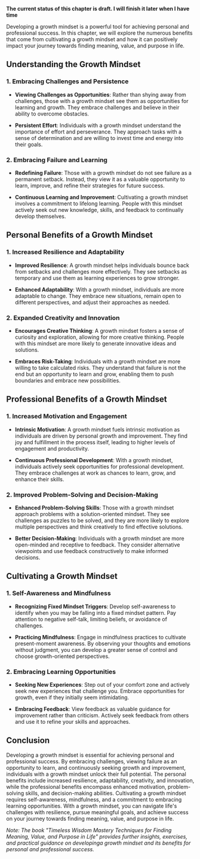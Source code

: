 **The current status of this chapter is draft. I will finish it later when I have time**

Developing a growth mindset is a powerful tool for achieving personal and professional success. In this chapter, we will explore the numerous benefits that come from cultivating a growth mindset and how it can positively impact your journey towards finding meaning, value, and purpose in life.

Understanding the Growth Mindset
--------------------------------

### 1. Embracing Challenges and Persistence

* **Viewing Challenges as Opportunities**: Rather than shying away from challenges, those with a growth mindset see them as opportunities for learning and growth. They embrace challenges and believe in their ability to overcome obstacles.

* **Persistent Effort**: Individuals with a growth mindset understand the importance of effort and perseverance. They approach tasks with a sense of determination and are willing to invest time and energy into their goals.

### 2. Embracing Failure and Learning

* **Redefining Failure**: Those with a growth mindset do not see failure as a permanent setback. Instead, they view it as a valuable opportunity to learn, improve, and refine their strategies for future success.

* **Continuous Learning and Improvement**: Cultivating a growth mindset involves a commitment to lifelong learning. People with this mindset actively seek out new knowledge, skills, and feedback to continually develop themselves.

Personal Benefits of a Growth Mindset
-------------------------------------

### 1. Increased Resilience and Adaptability

* **Improved Resilience**: A growth mindset helps individuals bounce back from setbacks and challenges more effectively. They see setbacks as temporary and use them as learning experiences to grow stronger.

* **Enhanced Adaptability**: With a growth mindset, individuals are more adaptable to change. They embrace new situations, remain open to different perspectives, and adjust their approaches as needed.

### 2. Expanded Creativity and Innovation

* **Encourages Creative Thinking**: A growth mindset fosters a sense of curiosity and exploration, allowing for more creative thinking. People with this mindset are more likely to generate innovative ideas and solutions.

* **Embraces Risk-Taking**: Individuals with a growth mindset are more willing to take calculated risks. They understand that failure is not the end but an opportunity to learn and grow, enabling them to push boundaries and embrace new possibilities.

Professional Benefits of a Growth Mindset
-----------------------------------------

### 1. Increased Motivation and Engagement

* **Intrinsic Motivation**: A growth mindset fuels intrinsic motivation as individuals are driven by personal growth and improvement. They find joy and fulfillment in the process itself, leading to higher levels of engagement and productivity.

* **Continuous Professional Development**: With a growth mindset, individuals actively seek opportunities for professional development. They embrace challenges at work as chances to learn, grow, and enhance their skills.

### 2. Improved Problem-Solving and Decision-Making

* **Enhanced Problem-Solving Skills**: Those with a growth mindset approach problems with a solution-oriented mindset. They see challenges as puzzles to be solved, and they are more likely to explore multiple perspectives and think creatively to find effective solutions.

* **Better Decision-Making**: Individuals with a growth mindset are more open-minded and receptive to feedback. They consider alternative viewpoints and use feedback constructively to make informed decisions.

Cultivating a Growth Mindset
----------------------------

### 1. Self-Awareness and Mindfulness

* **Recognizing Fixed Mindset Triggers**: Develop self-awareness to identify when you may be falling into a fixed mindset pattern. Pay attention to negative self-talk, limiting beliefs, or avoidance of challenges.

* **Practicing Mindfulness**: Engage in mindfulness practices to cultivate present-moment awareness. By observing your thoughts and emotions without judgment, you can develop a greater sense of control and choose growth-oriented perspectives.

### 2. Embracing Learning Opportunities

* **Seeking New Experiences**: Step out of your comfort zone and actively seek new experiences that challenge you. Embrace opportunities for growth, even if they initially seem intimidating.

* **Embracing Feedback**: View feedback as valuable guidance for improvement rather than criticism. Actively seek feedback from others and use it to refine your skills and approaches.

Conclusion
----------

Developing a growth mindset is essential for achieving personal and professional success. By embracing challenges, viewing failure as an opportunity to learn, and continuously seeking growth and improvement, individuals with a growth mindset unlock their full potential. The personal benefits include increased resilience, adaptability, creativity, and innovation, while the professional benefits encompass enhanced motivation, problem-solving skills, and decision-making abilities. Cultivating a growth mindset requires self-awareness, mindfulness, and a commitment to embracing learning opportunities. With a growth mindset, you can navigate life's challenges with resilience, pursue meaningful goals, and achieve success on your journey towards finding meaning, value, and purpose in life.

*Note: The book "Timeless Wisdom Mastery Techniques for Finding Meaning, Value, and Purpose in Life" provides further insights, exercises, and practical guidance on developinga growth mindset and its benefits for personal and professional success.*
